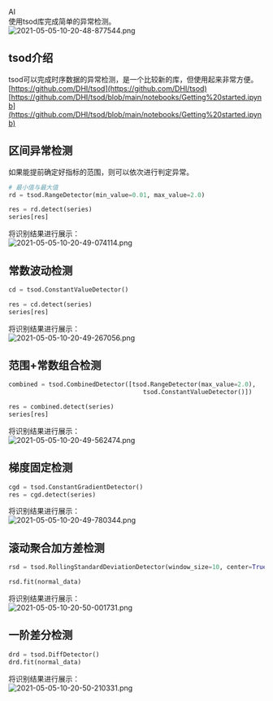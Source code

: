 AI<br />使用tsod库完成简单的异常检测。<br />![2021-05-05-10-20-48-877544.png](https://cdn.nlark.com/yuque/0/2021/png/396745/1620181308043-d4917cb5-7129-4de6-bced-28d7a6acc418.png#clientId=ue89bd6f4-8ee6-4&from=ui&id=ua31871df&originHeight=288&originWidth=432&originalType=binary&size=29365&status=done&style=shadow&taskId=u272b5fa8-5b7e-475b-9d01-851c73358f5)
<a name="xeC3m"></a>
## tsod介绍
tsod可以完成时序数据的异常检测，是一个比较新的库，但使用起来非常方便。<br />[https://github.com/DHI/tsod](https://github.com/DHI/tsod)<br />[https://github.com/DHI/tsod/blob/main/notebooks/Getting%20started.ipynb](https://github.com/DHI/tsod/blob/main/notebooks/Getting%20started.ipynb)
<a name="o5ODQ"></a>
## 区间异常检测
如果能提前确定好指标的范围，则可以依次进行判定异常。
```python
# 最小值与最大值
rd = tsod.RangeDetector(min_value=0.01, max_value=2.0)

res = rd.detect(series)
series[res]
```
将识别结果进行展示：<br />![2021-05-05-10-20-49-074114.png](https://cdn.nlark.com/yuque/0/2021/png/396745/1620181378947-bda59d03-028c-461c-94b8-05404b8e5ff9.png#clientId=ue89bd6f4-8ee6-4&from=ui&id=uee0a037a&originHeight=662&originWidth=1008&originalType=binary&size=53486&status=done&style=shadow&taskId=u48c0c48f-f9e3-4fbc-a749-0413d77eb2b)
<a name="fEEWo"></a>
## 常数波动检测
```python
cd = tsod.ConstantValueDetector()

res = cd.detect(series)
series[res]
```
将识别结果进行展示：<br />![2021-05-05-10-20-49-267056.png](https://cdn.nlark.com/yuque/0/2021/png/396745/1620181391041-993ddfce-7e46-470e-8774-1f5ac162fb5f.png#clientId=ue89bd6f4-8ee6-4&from=ui&id=ube964e75&originHeight=686&originWidth=1038&originalType=binary&size=53496&status=done&style=shadow&taskId=u68905dab-b4d9-4447-b220-1c843e79430)
<a name="YDDvf"></a>
## 范围+常数组合检测
```python
combined = tsod.CombinedDetector([tsod.RangeDetector(max_value=2.0),
                                     tsod.ConstantValueDetector()])

res = combined.detect(series)
series[res]
```

将识别结果进行展示：<br />![2021-05-05-10-20-49-562474.png](https://cdn.nlark.com/yuque/0/2021/png/396745/1620181403594-5c7d2c0f-83bb-4d1c-89a2-9994e7be4a82.png#clientId=ue89bd6f4-8ee6-4&from=ui&id=u61758206&originHeight=692&originWidth=1038&originalType=binary&size=54114&status=done&style=shadow&taskId=u27a0fa4d-6aef-4b11-b54c-e298fc97214)
<a name="y81L5"></a>
## 梯度固定检测
```python
cgd = tsod.ConstantGradientDetector()
res = cgd.detect(series)
```
将识别结果进行展示：<br />![2021-05-05-10-20-49-780344.png](https://cdn.nlark.com/yuque/0/2021/png/396745/1620181416579-ac9e2b30-a355-4a3c-802f-ee0168b0cb63.png#clientId=ue89bd6f4-8ee6-4&from=ui&id=u57f65b57&originHeight=458&originWidth=1080&originalType=binary&size=78309&status=done&style=none&taskId=ua05f01e0-1657-4bcf-82ca-3599d70e580)
<a name="aplrS"></a>
## 滚动聚合加方差检测
```python
rsd = tsod.RollingStandardDeviationDetector(window_size=10, center=True)

rsd.fit(normal_data)
```
将识别结果进行展示：<br />![2021-05-05-10-20-50-001731.png](https://cdn.nlark.com/yuque/0/2021/png/396745/1620181425809-add8f1a2-c904-4502-a066-4fc25e36ecbb.png#clientId=ue89bd6f4-8ee6-4&from=ui&id=u531122b0&originHeight=555&originWidth=1080&originalType=binary&size=91434&status=done&style=shadow&taskId=u24ff1675-e57d-442f-8a66-a6fc5192eb3)
<a name="volME"></a>
## 一阶差分检测
```python
drd = tsod.DiffDetector()
drd.fit(normal_data)
```
将识别结果进行展示：<br />![2021-05-05-10-20-50-210331.png](https://cdn.nlark.com/yuque/0/2021/png/396745/1620181436273-8b1daab0-e958-4748-8574-230be4eed2ac.png#clientId=ue89bd6f4-8ee6-4&from=ui&id=u8501eb79&originHeight=644&originWidth=954&originalType=binary&size=38814&status=done&style=shadow&taskId=uf0a59951-fce6-41b6-bd1d-81850ffddf4)
